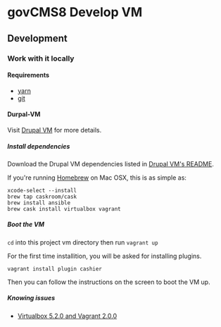 # govCMS8 Develop VM

## Development

### Work with it locally

#### Requirements
- [yarn](https://yarnpkg.com/)
- [git](https://git-scm.com/)

#### Durpal-VM

Visit [Drupal VM](http://www.drupalvm.com/) for more details.

##### Install dependencies

Download the Drupal VM dependencies listed in [Drupal VM's README](https://github.com/geerlingguy/drupal-vm#quick-start-guide).

If you're running [Homebrew](http://brew.sh/index.html) on Mac OSX, this is as simple as:

    xcode-select --install
    brew tap caskroom/cask
    brew install ansible
    brew cask install virtualbox vagrant

##### Boot the VM

```cd``` into this project vm directory then run ```vagrant up```

For the first time installition, you will be asked for installing plugins.

```vagrant install plugin cashier```

Then you can follow the instructions on the screen to boot the VM up.

##### Knowing issues

 * [Virtualbox 5.2.0 and Vagrant 2.0.0](https://github.com/hashicorp/vagrant/issues/9090)
 
